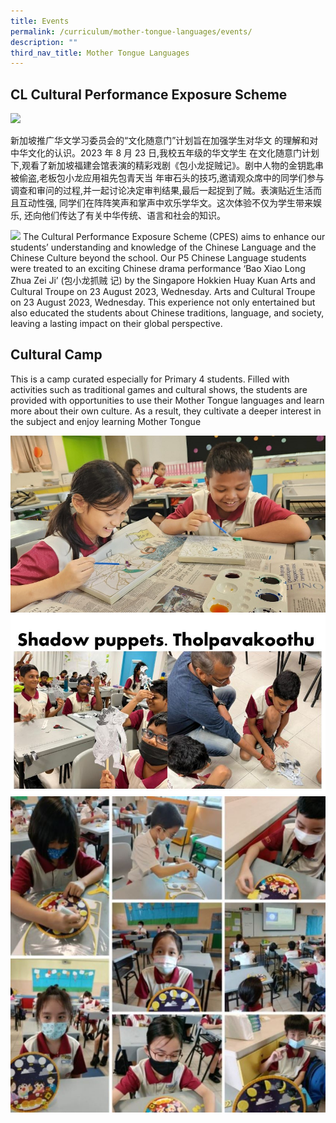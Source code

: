 ```yaml
---
title: Events
permalink: /curriculum/mother-tongue-languages/events/
description: ""
third_nav_title: Mother Tongue Languages
---
```

##  CL Cultural Performance Exposure Scheme

![](/images/cultural%20performance%201.png)

新加坡推广华文学习委员会的“文化随意门”计划旨在加强学生对华文 的理解和对中华文化的认识。2023 年 8 月 23 日,我校五年级的华文学生 在文化随意门计划下,观看了新加坡福建会馆表演的精彩戏剧《包小龙捉贼记》。剧中人物的金钥匙串被偷盗,老板包小龙应用祖先包青天当
年审石头的技巧,邀请观众席中的同学们参与调查和审问的过程,并一起讨论决定审判结果,最后一起捉到了贼。表演贴近生活而且互动性强, 同学们在阵阵笑声和掌声中欢乐学华文。这次体验不仅为学生带来娱乐, 还向他们传达了有关中华传统、语言和社会的知识。

![](/images/cultural%20performance%202.png)
The Cultural Performance Exposure Scheme (CPES)
aims to enhance our students’ understanding and
knowledge of the Chinese Language and the Chinese
Culture beyond the school. Our P5 Chinese Language
students were treated to an exciting Chinese drama
performance ‘Bao Xiao Long Zhua Zei Ji’ (包小龙抓贼
记) by the Singapore Hokkien Huay Kuan Arts and
Cultural Troupe on 23 August 2023, Wednesday. 
Arts and Cultural Troupe on 23 August 2023, Wednesday. This experience not only entertained but also educated the students about Chinese traditions, language, and society, leaving a lasting
impact on their global perspective.



## Cultural Camp

This is a camp curated especially for Primary 4 students. Filled with activities such as traditional games and cultural shows, the students are provided with opportunities to use their Mother Tongue languages and learn more about their own culture. As a result, they cultivate a deeper interest in the subject and enjoy learning Mother Tongue

![](/images/mtl_cultural%20camp_1june2023_01(s).jpg)
![](/images/mtl_cultural%20camp_1june2023_02.JPG)
![](/images/mtl_cultural%20camp_1june2023_03.JPG)